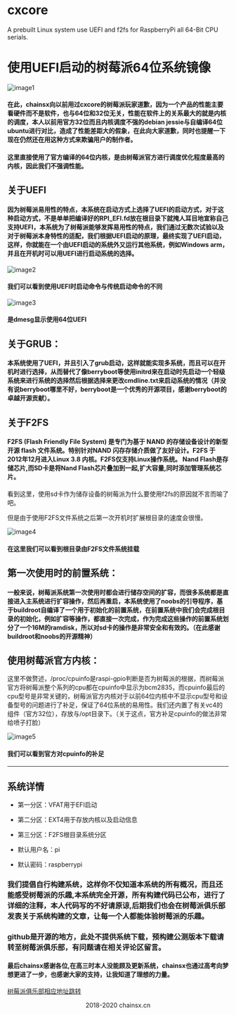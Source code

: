 # cxcore
A prebuilt Linux system use UEFI and f2fs for RaspberryPi all 64-Bit CPU serials.

# 使用UEFI启动的树莓派64位系统镜像


![image1](https://res.raspberrypi.club/wp-content/uploads/2020/01/%E6%89%B9%E6%B3%A8-2020-01-29-172141.png)

#### 在此，chainsx向以前用过cxcore的树莓派玩家道歉，因为一个产品的性能主要看硬件而不是软件，也与64位和32位无关，性能在软件上的关系最大的就是内核的调度，本人以前用官方32位而且内核调度不强的debian jessie与自编译64位ubuntu进行对比，造成了性能差距大的假象，在此向大家道歉，同时也提醒一下现在仍然还在用这种方式来欺骗用户的制作者。

#### 这里直接使用了官方编译的64位内核，是由树莓派官方进行调度优化程度最高的内核，因此我们不强调性能。

## 关于UEFI
#### 因为树莓派易用性的特点，本系统在启动方式上选择了UEFI的启动方式，对于这种启动方式，不是单单把编译好的RPI_EFI.fd放在根目录下就掩人耳目地宣称自己支持UEFI，本系统为了树莓派能够发挥易用性的特点，我们通过无数次试验以及对于树莓派本身特性的适配，我们根据UEFI启动的原理，最终实现了UEFI启动，这样，你就能在一个由UEFI启动的系统外又运行其他系统，例如Windows arm，并且在开机时可以用UEFI进行启动系统的选择。

![image2](https://res.raspberrypi.club/wp-content/uploads/2020/01/%E6%89%B9%E6%B3%A8-2020-01-29-164357.png)

#### 我们可以看到使用UEFI时启动命令与传统启动命令的不同

![image3](https://res.raspberrypi.club/wp-content/uploads/2020/02/IMG_20200203_210922.jpg)

#### 是dmesg显示使用64位UEFI

## 关于GRUB：

#### 本系统使用了UEFI，并且引入了grub启动，这样就能实现多系统，而且可以在开机时进行选择，从而替代了像berryboot等使用initrd来在启动时先启动一个轻级系统来进行系统的选择然后根据选择来更改cmdline.txt来启动系统的情况（并没有说berryboot哪里不好，berryboot是一个优秀的开源项目，感谢berryboot的卓越开源贡献）。

## 关于F2FS

#### F2FS (Flash Friendly File System) 是专门为基于 NAND 的存储设备设计的新型开源 flash 文件系统。特别针对NAND 闪存存储介质做了友好设计。F2FS 于2012年12月进入Linux 3.8 内核。F2FS仅支持Linux操作系统。 Nand Flash是存储芯片,而SD卡是将Nand Flash芯片叠加到一起,扩大容量,同时添加管理系统芯片。

看到这里，使用sd卡作为储存设备的树莓派为什么要使用f2fs的原因就不言而喻了吧。

但是由于使用F2FS文件系统之后第一次开机时扩展根目录的速度会很慢。

![image4](https://res.raspberrypi.club/wp-content/uploads/2020/01/%E6%89%B9%E6%B3%A8-2020-01-29-165449.png)

#### 在这里我们可以看到根目录由F2FS文件系统挂载

## 第一次使用时的前置系统：

#### 一般来说，树莓派系统第一次使用时都会进行储存空间的扩容，而很多系统都是直接进入主系统进行扩容操作，然后再重启，本系统使用了noobs的引导程序，基于buildroot自编译了一个用于初始化的前置系统，在前置系统中我们会完成根目录的初始化，例如扩容等操作，都直接一次完成，作为完成这些操作的前置系统划分了一个16M的ramdisk，所以对sd卡的操作是非常安全和有效的。（在此感谢buildroot和noobs的开源精神）

## 使用树莓派官方内核：

这里不做赘述，/proc/cpuinfo是raspi-gpio判断是否为树莓派的根据，而树莓派官方将树莓派整个系列的cpu都在cpuinfo中显示为bcm2835，而cpuinfo最后的cpu型号是非常关键的，树莓派官方内核对于以前64位内核中不显示cpu型号和设备型号的问题进行了补足，保证了64位系统的易用性。我们还内置了有关vc4的组件（官方32位），存放与/opt目录下。（关于这点，官方补足cpuinfo的做法非常给喷子打脸）

![image5](https://res.raspberrypi.club/wp-content/uploads/2020/01/%E6%89%B9%E6%B3%A8-2020-01-29-170517.png)

#### 我们可以看到官方对cpuinfo的补足

*******

## 系统详情

* 第一分区：VFAT用于EFI启动
* 第二分区：EXT4用于存放内核以及启动信息
* 第三分区：F2FS根目录系统分区

* 默认用户名：pi
* 默认密码：raspberrypi

### 我们提倡自行构建系统，这样你不仅知道本系统的所有概况，而且还能感受树莓派的乐趣,本系统完全开源，所有构建代码已公布，进行了详细的注释，本人代码写的不好请原谅,后期我们也会在树莓派俱乐部发表关于系统构建的文章，让每一个人都能体验树莓派的乐趣。

### github是开源的地方，此处不提供系统下载，预构建公测版本下载请转至树莓派俱乐部，有问题请在相关评论区留言。

#### 最后chainsx感谢各位,在高三时本人没能顾及更新系统，chainsx也通过高考向梦想更进了一步，也感谢大家的支持，让我知道了理想的力量。

[树莓派俱乐部相应地址跳转](https://raspberrypi.club/341.html)

<p align="center">2018-2020 chainsx.cn</p>



